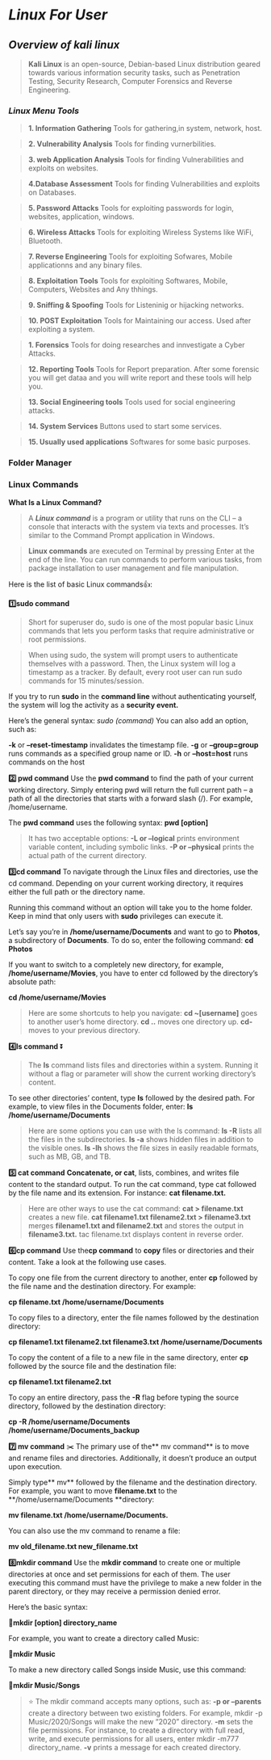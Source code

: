 # *Linux For User*
## *Overview of kali linux*
>**Kali Linux** is an open-source, Debian-based Linux distribution geared towards various information security tasks, such as Penetration Testing, Security Research, Computer Forensics and Reverse Engineering.
### *Linux Menu Tools*
>**1. Information Gathering**
Tools for gathering,in system, network, host.

>**2. Vulnerability Analysis**
Tools for finding vurnerbilities.

>**3. web Application Analysis**
Tools for finding Vulnerabilities and exploits on websites.

>**4.Database Assessment**
Tools for finding Vulnerabilities and exploits on Databases.

>**5. Password Attacks**
Tools for exploiting passwords for login, websites, application, windows.

>**6. Wireless Attacks**
Tools for exploiting Wireless Systems like WiFi, Bluetooth.

>**7. Reverse Engineering**
Tools for exploiting Sofwares, Mobile applicationns and any binary files.

>**8. Exploitation Tools**
Tools for exploiting Softwares, Mobile, Computers, Websites and Any thhings.

>**9. Sniffing & Spoofing**
Tools for Listeninig or hijacking networks.

>**10. POST Exploitation**
Tools for Maintaining our access. Used after exploiting a system.

>**1. Forensics**
Tools for  doing researches and innvestigate a Cyber Attacks.

>**12. Reporting Tools**
Tools for Report preparation. After some forensic you will get dataa and you will write report and these tools will help you.

>**13. Social Engineering tools**
Tools used for social engineering attacks.

>**14. System Services**
Buttons used to start some services.

>**15. Usually used applications**
Softwares for some basic purposes.

### Folder Manager


### Linux Commands
**What Is a Linux Command?**
>A  ***Linux command*** is a program or utility that runs on the CLI – a console that interacts with the system via texts and processes. It’s similar to the Command Prompt application in Windows.

>**Linux commands** are executed on Terminal by pressing Enter at the end of the line. You can run commands to perform various tasks, from package installation to user management and file manipulation.

Here is the list of basic Linux commands👍:

**1️⃣sudo command**
>Short for superuser do, sudo is one of the most popular basic Linux commands that lets you perform tasks that require administrative or root permissions.

>When using sudo, the system will prompt users to authenticate themselves with a password. Then, the Linux system will log a timestamp as a tracker. By default, every root user can run sudo commands for 15 minutes/session.

If you try to run **sudo** in the **command line** without authenticating yourself, the system will log the activity as a **security event.**

Here’s the general syntax:
*sudo (command)*
You can also add an option, such as:

**-k** or **–reset-timestamp** invalidates the timestamp file.
**-g** or **–group=group** runs commands as a specified group name or ID.
**-h** or **–host=host** runs commands on the host


**:two: pwd command**
Use the **pwd command** to find the path of your current working directory. Simply entering pwd will return the full current path – a path of all the directories that starts with a forward slash (/). For example, /home/username.

The **pwd command** uses the following syntax:
**pwd [option]**
>It has two acceptable options:
**-L or –logical** prints environment variable content, including symbolic links.
**-P or –physical** prints the actual path of the current directory.

**:three:cd command**
To navigate through the Linux files and directories, use the cd command. Depending on your current working directory, it requires either the full path or the directory name.

Running this command without an option will take you to the home folder. Keep in mind that only users with **sudo** privileges can execute it.

Let’s say you’re in **/home/username/Documents** and want to go to **Photos**, a subdirectory of **Documents**. To do so, enter the following command:
**cd Photos**

If you want to switch to a completely new directory, for example, **/home/username/Movies**, you have to enter cd followed by the directory’s absolute path:

**cd /home/username/Movies**

>Here are some shortcuts to help you navigate:
    **cd ~[username]** goes to another user’s home directory.
    **cd ..** moves one directory up.
    **cd-** moves to your previous directory.

**:four:ls command** ⏬
>The **ls** command lists files and directories within a system. Running it without a flag or parameter will show the current working directory’s content.

To see other directories’ content, type **ls** followed by the desired path. For example, to view files in the Documents folder, enter:
**ls /home/username/Documents**
>Here are some options you can use with the ls command:
**ls -R** lists all the files in the subdirectories.
**ls -a** shows hidden files in addition to the visible ones.
**ls -lh** shows the file sizes in easily readable formats, such as MB, GB, and TB.

**:five: cat command**
**Concatenate, or cat**, lists, combines, and writes file content to the standard output. To run the cat command, type cat followed by the file name and its extension. For instance:
**cat filename.txt.**
>Here are other ways to use the cat command:
**cat > filename.txt** creates a new file.
**cat filename1.txt filename2.txt > filename3.txt** merges **filename1.txt and filename2.txt** and stores the output in **filename3.txt.**
tac filename.txt displays content in reverse order.

**:six:cp command** 
Use the**cp command** to **copy** files or directories and their content. Take a look at the following use cases.

To copy one file from the current directory to another, enter **cp** followed by the file name and the destination directory. For example:

**cp filename.txt /home/username/Documents**

To copy files to a directory, enter the file names followed by the destination directory:

**cp filename1.txt filename2.txt filename3.txt /home/username/Documents**

To copy the content of a file to a new file in the same directory, enter **cp** followed by the source file and the destination file:

**cp filename1.txt filename2.txt**

To copy an entire directory, pass the **-R** flag before typing the source directory, followed by the destination directory:

**cp -R /home/username/Documents /home/username/Documents_backup**


**:seven: mv command** ✂️
The primary use of the** mv command** is to move and rename files and directories. Additionally, it doesn’t produce an output upon execution.

Simply type** mv** followed by the filename and the destination directory. For example, you want to move **filename.txt** to the **/home/username/Documents **directory:

**mv filename.txt /home/username/Documents.**

You can also use the mv command to rename a file:

**mv old_filename.txt new_filename.txt**


**:eight:mkdir command**
Use the **mkdir command** to create one or multiple directories at once and set permissions for each of them. The user executing this command must have the privilege to make a new folder in the parent directory, or they may receive a permission denied error.

Here’s the basic syntax:

🌟**mkdir [option] directory_name**

For example, you want to create a directory called Music:

🌟**mkdir Music**

To make a new directory called Songs inside Music, use this command:

🌟**mkdir Music/Songs**

>:star: The mkdir command accepts many options, such as:
    **-p or –parents** create a directory between two existing folders. For example, mkdir -p Music/2020/Songs will make the new “2020” directory.
    **-m** sets the file permissions. For instance, to create a directory with full read, write, and execute permissions for all users, enter mkdir -m777 directory_name.
    **-v** prints a message for each created directory.
